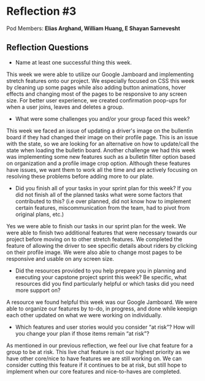 # Reflection #3

Pod Members: **Elias Arghand, William Huang, E Shayan Sarnevesht**

## Reflection Questions

* Name at least one successful thing this week.

This week we were able to utilize our Google Jamboard and implementing stretch features onto our project. We especially focused on CSS this week by cleaning up some pages while also adding button animations, hover effects and changing most of the pages to be responsive to any screen size. For better user experience, we created confirmation poop-ups for when a user joins, leaves and deletes a group. 

* What were some challenges you and/or your group faced this week?

This week we faced an issue of updating a driver's image on the bullentin board if they had changed their image on their profile page. This is an issue with the state, so we are looking for an alternative on how to update/call the state when loading the bulletin board. Another challenge we had this week was implementing some new features such as a bulletin filter option based on organization and a profile image crop option. Although these features have issues, we want them to work all the time and are actively focusing on resolving these problems before adding more to our plate.

* Did you finish all of your tasks in your sprint plan for this week? If you did not finish all of the planned tasks what were some factors that contributed to this?  (i.e over planned, did not know how to implement certain features, miscommunication from the team, had to pivot from original plans, etc.)

Yes we were able to finish our tasks in our sprint plan for the week. We were able to finish two additional features that were necessary towards our project before moving on to other stretch features. We completed the feature of allowing the driver to see specific details about riders by clicking on their profile image. We were also able to change most pages to be responsive and usable on any screen size.

* Did the resources provided to you help prepare you in planning and executing your capstone project sprint this week? Be specific, what resources did you find particularly helpful or which tasks did you need more support on?

A resource we found helpful this week was our Google Jamboard. We were able to organize our features by to-do, in progress, and done while keepign each other updated on what we were working on individually. 

* Which features and user stories would you consider “at risk”? How will you change your plan if those items remain “at risk”?

As mentioned in our previous reflection, we feel our live chat feature for a group to be at risk. This live chat feature is not our highest priority as we have other core/nice to have features we are still working on. We can consider cutting this feature if it continues to be at risk, but still hope to implement when our core features and nice-to-haves are completed.
